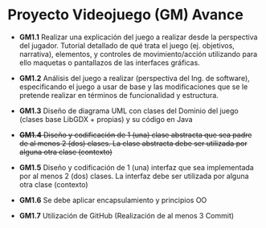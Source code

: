 # Proyecto Videojuego (GM) Avance

- **GM1.1** Realizar una explicación del juego a realizar desde la perspectiva del jugador. Tutorial detallado
de qué trata el juego (ej. objetivos, narrativa), elementos, y controles de movimiento/acción
utilizando para ello maquetas o pantallazos de las interfaces gráficas.


- **GM1.2** Análisis del juego a realizar (perspectiva del Ing. de software), especificando el juego a usar de
base y las modificaciones que se le pretende realizar en términos de funcionalidad y estructura.


- **GM1.3** Diseño de diagrama UML con clases del Dominio del juego (clases base LibGDX + propias) y su
código en Java


- ~~**GM1.4** Diseño y codificación de 1 (una) clase abstracta que sea padre de al menos 2 (dos) clases. La
clase abstracta debe ser utilizada por alguna otra clase (contexto)~~


- **GM1.5** Diseño y codificación de 1 (una) interfaz que sea implementada por al menos 2 (dos) clases. La
interfaz debe ser utilizada por alguna otra clase (contexto)


- **GM1.6** Se debe aplicar encapsulamiento y principios OO


- **GM1.7** Utilización de GitHub (Realización de al menos 3 Commit)
